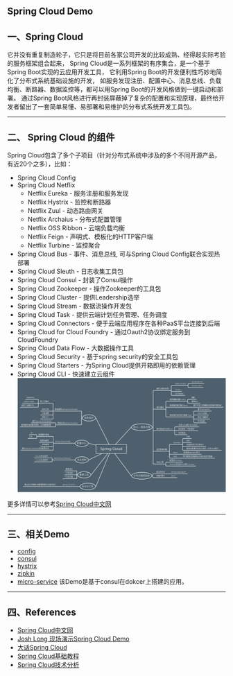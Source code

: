 Spring Cloud Demo
--


## 一、Spring Cloud

它并没有重复制造轮子，它只是将目前各家公司开发的比较成熟、经得起实际考验的服务框架组合起来，
Spring Cloud是一系列框架的有序集合，是一个基于Spring Boot实现的云应用开发工具， 它利用Spring Boot的开发便利性巧妙地简化了分布式系统基础设施的开发，
如服务发现注册、配置中心、消息总线、负载均衡、断路器、数据监控等，都可以用Spring Boot的开发风格做到一键启动和部署。
通过Spring Boot风格进行再封装屏蔽掉了复杂的配置和实现原理，最终给开发者留出了一套简单易懂、易部署和易维护的分布式系统开发工具包。

---
## 二、 Spring Cloud 的组件

Spring Cloud包含了多个子项目（针对分布式系统中涉及的多个不同开源产品，有近20个之多），比如：
* Spring Cloud Config
* Spring Cloud Netflix
    * Netflix Eureka - 服务注册和服务发现
    * Netflix Hystrix - 监控和断路器
    * Netflix Zuul - 动态路由网关
    * Netflix Archaius - 分布式配置管理
    * Netflix OSS Ribbon - 云端负载均衡
    * Netflix Feign - 声明式、模板化的HTTP客户端
    * Netflix Turbine - 监控聚合
* Spring Cloud Bus - 事件、消息总线, 可与Spring Cloud Config联合实现热部署
* Spring Cloud Sleuth - 日志收集工具包
* Spring Cloud Consul - 封装了Consul操作
* Spring Cloud Zookeeper - 操作Zookeeper的工具包
* Spring Cloud Cluster - 提供Leadership选举
* Spring Cloud Stream - 数据流操作开发包
* Spring Cloud Task - 提供云端计划任务管理、任务调度
* Spring Cloud Connectors - 便于云端应用程序在各种PaaS平台连接到后端
* Spring Cloud for Cloud Foundry - 通过Oauth2协议绑定服务到CloudFoundry
* Spring Cloud Data Flow - 大数据操作工具
* Spring Cloud Security - 基于spring security的安全工具包
* Spring Cloud Starters - 为Spring Cloud提供开箱即用的依赖管理
* Spring Cloud CLI - 快速建立云组件
![](spring-cloud-components.png)

更多详情可以参考[Spring Cloud中文网](https://springcloud.cc/)

---
## 三、相关Demo
* [config](https://github.com/zhangyuyu/Spring-Cloud/blob/master/config/README.md)
* [consul](https://github.com/zhangyuyu/Spring-Cloud/blob/master/consul/README.md)
* [hystrix](https://github.com/zhangyuyu/Spring-Cloud/blob/master/hystrix/README.md)
* [zipkin](https://github.com/zhangyuyu/Spring-Cloud/blob/master/zipkin/README.md)
* [micro-service](https://github.com/zhangyuyu/Spring-Cloud/blob/master/micro-service/README.md)
该Demo是基于consul在dokcer上搭建的应用。

---
## 四、References
* [Spring Cloud中文网](https://springcloud.cc/)
* [Josh Long 现场演示Spring Cloud Demo](http://ugcdl.video.gtimg.com/flv/238/116/w0509bebaly.m701.mp4?vkey=9A6D2D4E39215F32425133EE6CBDD4E20A2EA53AE98882B0629D3EACE36CFC5011F3AA378493B3DE1A9B542916090E64E5EC3CB532C718016F2F2C0D489D774525E4C10EAAB09BDB9B741CAE74FC15F8F6C8D3F37870E05D&amp;br=29&amp;platform=2&amp;fmt=auto&amp;level=0&amp;sdtfrom=v1010&amp;guid=45c3ae4bbff5383c0515108875534e0e)
* [大话Spring Cloud](http://www.ityouknow.com/springcloud/2017/05/01/simple-springcloud.html)
* [Spring Cloud基础教程](http://blog.didispace.com/Spring-Cloud%E5%9F%BA%E7%A1%80%E6%95%99%E7%A8%8B/)
* [Spring Cloud技术分析](http://tech.lede.com/2017/03/15/rd/server/SpringCloud0/)
